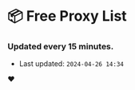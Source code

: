 # :package: Free Proxy List
### Updated every 15 minutes.

- Last updated: `2024-04-26 14:34`

:heart:
